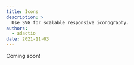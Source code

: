 ```yaml
---
title: Icons
description: >
  Use SVG for scalable responsive iconography.
authors:
  - adactio
date: 2021-11-03
---
```


Coming soon!
